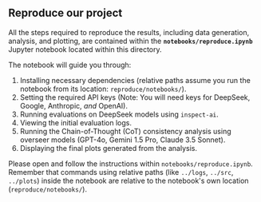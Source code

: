 ## Reproduce our project

All the steps required to reproduce the results, including data generation, analysis, and plotting, are contained within the **`notebooks/reproduce.ipynb`** Jupyter notebook located within this directory.

The notebook will guide you through:

1. Installing necessary dependencies (relative paths assume you run the notebook from its location: `reproduce/notebooks/`).
2. Setting the required API keys (Note: You will need keys for DeepSeek, Google, Anthropic, *and* OpenAI).
3. Running evaluations on DeepSeek models using `inspect-ai`.
4. Viewing the initial evaluation logs.
5. Running the Chain-of-Thought (CoT) consistency analysis using overseer models (GPT-4o, Gemini 1.5 Pro, Claude 3.5 Sonnet).
6. Displaying the final plots generated from the analysis.

Please open and follow the instructions within `notebooks/reproduce.ipynb`. Remember that commands using relative paths (like `../logs`, `../src`, `../plots`) inside the notebook are relative to the notebook's own location (`reproduce/notebooks/`).
